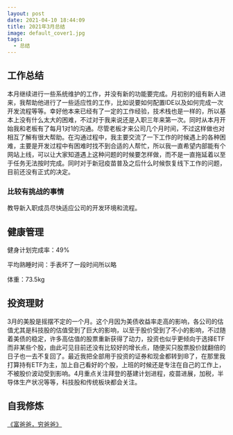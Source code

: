 ```yaml
---
layout: post
date: 2021-04-10 18:44:09
title: 2021年3月总结
image: default_cover1.jpg
tags:
  - 总结
---
```

## 工作总结

本月继续进行一些系统维护的工作，并没有新的功能要完成。月初别的组有新人进来，我帮助他进行了一些适应性的工作，比如说要如何配置IDE以及如何完成一次开发流程等等。幸好他本来已经有了一定的工作经验，技术栈也是一样的，所以基本上没有什么太大的困难，不过对于我来说还是入职三年来第一次。同时从本月开始我和老板有了每月1对1的沟通。尽管老板才来公司几个月时间，不过这样做也对相互了解有很大帮助。在沟通过程中，我主要交流了一下工作的时候遇上的各种困难，主要是开发过程中有困难时找不到合适的人帮忙，所以我一直希望内部能有个网站上线，可以让大家知道遇上这种问题的时候要怎样做，而不是一直拖延着以至于任务无法按时完成。同时对于新冠疫苗普及之后什么时候恢复线下工作的问题，目前还没有正式的决定。


### 比较有挑战的事情

教导新入职成员尽快适应公司的开发环境和流程。


## 健康管理

健身计划完成率：49%

平均熟睡时间：手表坏了一段时间所以略

体重：73.5kg

## 投资理财

3月的美股是摇摆不定的一个月。这个月因为美债收益率走高的影响，各公司的估值尤其是科技股的估值受到了巨大的影响，以至于股价受到了不小的影响，不过随着美债的稳定，许多高估值的股票重新获得了动力，投资也似乎更倾向于选择ETF而非某些个股，由此可见目前还没有比较好的增长点，随便买只股票股价就翻倍的日子也一去不复回了。最近我把全部用于投资的证券和现金都转到IB了，在那里我打算持有ETF为主，加上自己看好的个股，上班的时候还是专注在自己的工作上，不被股价波动受到影响。4月重点关注拜登的基建计划进程，疫苗进展，加税，半导体生产状况等等，科技股和传统板块都会关注。

## 自我修炼

[《富爸爸，穷爸爸》](https://book.douban.com/subject/1033778/)
